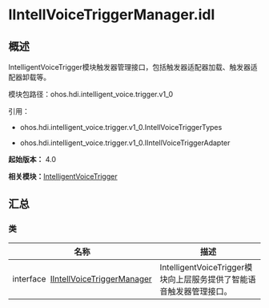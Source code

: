 # IIntellVoiceTriggerManager.idl


## 概述

IntelligentVoiceTrigger模块触发器管理接口，包括触发器适配器加载、触发器适配器卸载等。

模块包路径：ohos.hdi.intelligent_voice.trigger.v1_0

引用：

- ohos.hdi.intelligent_voice.trigger.v1_0.IntellVoiceTriggerTypes

- ohos.hdi.intelligent_voice.trigger.v1_0.IIntellVoiceTriggerAdapter

**起始版本：** 4.0

**相关模块：**[IntelligentVoiceTrigger](_intelligent_voice_trigger.md)


## 汇总


### 类

| 名称 | 描述 | 
| -------- | -------- |
| interface&nbsp;&nbsp;[IIntellVoiceTriggerManager](interface_i_intell_voice_trigger_manager.md) | IntelligentVoiceTrigger模块向上层服务提供了智能语音触发器管理接口。  | 
